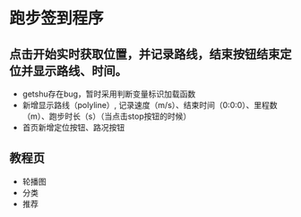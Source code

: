
# 跑步签到程序
## 点击开始实时获取位置，并记录路线，结束按钮结束定位并显示路线、时间。
  + getshu存在bug，暂时采用判断变量标识加载函数
  + 新增显示路线（polyline）, 记录速度（m/s）、结束时间（0:0:0）、里程数（m）、跑步时长（s）（当点击stop按钮的时候）
  + 首页新增定位按钮、路况按钮
## 教程页
  + 轮播图
  + 分类
  + 推荐